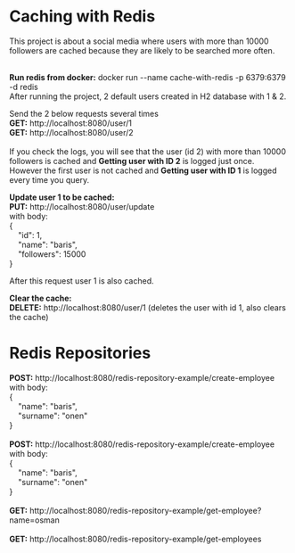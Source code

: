 # Caching with Redis

This project is about a social media where users with more than 10000 followers are cached because they are likely to be searched more often. <br/>
<br/>

**Run redis from docker:** docker run --name cache-with-redis -p 6379:6379 -d redis <br/>
After running the project, 2 default users created in H2 database with 1 & 2. <br/>

Send the 2 below requests several times <br/>
**GET:** http://localhost:8080/user/1 <br/>
**GET:** http://localhost:8080/user/2 <br/><br/>
If you check the logs, you will see that the user (id 2) with more than 10000 followers is cached and **Getting user with ID 2** is logged just once. <br/>
However the first user is not cached and **Getting user with ID 1** is logged every time you query. <br/>
 

**Update user 1 to be cached:** <br/>
**PUT:** http://localhost:8080/user/update <br/>
with body: <br/>
{ <br/>
&nbsp;&nbsp;&nbsp;&nbsp;"id": 1, <br/>
&nbsp;&nbsp;&nbsp;&nbsp;"name": "baris", <br/>
&nbsp;&nbsp;&nbsp;&nbsp;"followers": 15000 <br/>
} <br/>

After this request user 1 is also cached. <br/>

**Clear the cache:** <br/>
**DELETE:** http://localhost:8080/user/1 (deletes the user with id 1, also clears the cache)
# Redis Repositories
**POST:** http://localhost:8080/redis-repository-example/create-employee
with body:<br/>
{<br/>
&nbsp;&nbsp;&nbsp;&nbsp;"name": "baris",<br/>
&nbsp;&nbsp;&nbsp;&nbsp;"surname": "onen"<br/>
}<br/><br/>
**POST:** http://localhost:8080/redis-repository-example/create-employee
with body:<br/>
{<br/>
&nbsp;&nbsp;&nbsp;&nbsp;"name": "baris",<br/>
&nbsp;&nbsp;&nbsp;&nbsp;"surname": "onen"<br/>
}<br/><br/>
**GET:** http://localhost:8080/redis-repository-example/get-employee?name=osman <br/><br/>
**GET:** http://localhost:8080/redis-repository-example/get-employees

